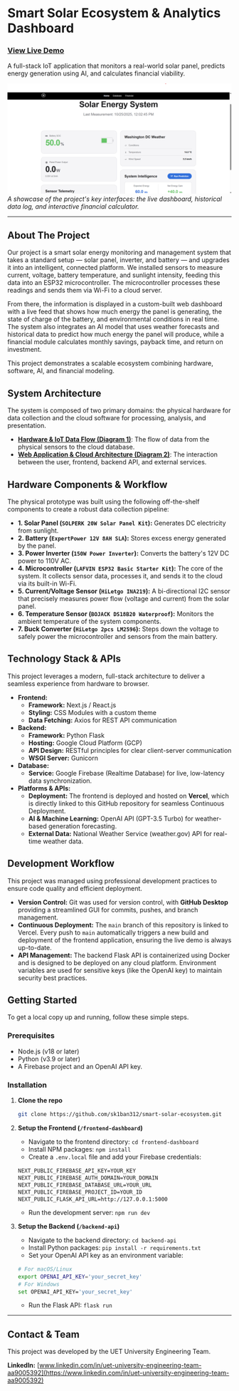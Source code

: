 # Smart Solar Ecosystem & Analytics Dashboard

### [View Live Demo](https://smart-solar-ecosystem.vercel.app/)

A full-stack IoT application that monitors a real-world solar panel, predicts energy generation using AI, and calculates financial viability.

![Project Showcase](https://github.com/sk1ban312/smart-solar-ecosystem/raw/4dc03d75bd6b2709702faebef4b9f1937f8f9531/documentation/project-assets/Home%20page.png)
*A showcase of the project's key interfaces: the live dashboard, historical data log, and interactive financial calculator.*

---

## About The Project

Our project is a smart solar energy monitoring and management system that takes a standard setup — solar panel, inverter, and battery — and upgrades it into an intelligent, connected platform. We installed sensors to measure current, voltage, battery temperature, and sunlight intensity, feeding this data into an ESP32 microcontroller. The microcontroller processes these readings and sends them via Wi-Fi to a cloud server.

From there, the information is displayed in a custom-built web dashboard with a live feed that shows how much energy the panel is generating, the state of charge of the battery, and environmental conditions in real time. The system also integrates an AI model that uses weather forecasts and historical data to predict how much energy the panel will produce, while a financial module calculates monthly savings, payback time, and return on investment.

This project demonstrates a scalable ecosystem combining hardware, software, AI, and financial modeling.

## System Architecture

The system is composed of two primary domains: the physical hardware for data collection and the cloud software for processing, analysis, and presentation.

*   **[Hardware & IoT Data Flow (Diagram 1)](https://github.com/sk1ban312/smart-solar-ecosystem/blob/4dc03d75bd6b2709702faebef4b9f1937f8f9531/documentation/project-assets/Physical_components-Page-1.drawio%20(1).png)**: The flow of data from the physical sensors to the cloud database.
*   **[Web Application & Cloud Architecture (Diagram 2)](https://github.com/sk1ban312/smart-solar-ecosystem/blob/4dc03d75bd6b2709702faebef4b9f1937f8f9531/documentation/project-assets/Web%20and%20Cloud.drawio.pdf)**: The interaction between the user, frontend, backend API, and external services.

## Hardware Components & Workflow

The physical prototype was built using the following off-the-shelf components to create a robust data collection pipeline:

*   **1. Solar Panel (`SOLPERK 20W Solar Panel Kit`):** Generates DC electricity from sunlight.
*   **2. Battery (`ExpertPower 12V 8AH SLA`):** Stores excess energy generated by the panel.
*   **3. Power Inverter (`150W Power Inverter`):** Converts the battery's 12V DC power to 110V AC.
*   **4. Microcontroller (`LAFVIN ESP32 Basic Starter Kit`):** The core of the system. It collects sensor data, processes it, and sends it to the cloud via its built-in Wi-Fi.
*   **5. Current/Voltage Sensor (`HiLetgo INA219`):** A bi-directional I2C sensor that precisely measures power flow (voltage and current) from the solar panel.
*   **6. Temperature Sensor (`BOJACK DS18B20 Waterproof`):** Monitors the ambient temperature of the system components.
*   **7. Buck Converter (`HiLetgo 2pcs LM2596`):** Steps down the voltage to safely power the microcontroller and sensors from the main battery.

## Technology Stack & APIs

This project leverages a modern, full-stack architecture to deliver a seamless experience from hardware to browser.

*   **Frontend:**
    *   **Framework:** Next.js / React.js
    *   **Styling:** CSS Modules with a custom theme
    *   **Data Fetching:** Axios for REST API communication
*   **Backend:**
    *   **Framework:** Python Flask
    *   **Hosting:** Google Cloud Platform (GCP)
    *   **API Design:** RESTful principles for clear client-server communication
    *   **WSGI Server:** Gunicorn
*   **Database:**
    *   **Service:** Google Firebase (Realtime Database) for live, low-latency data synchronization.
*   **Platforms & APIs:**
    *   **Deployment:** The frontend is deployed and hosted on **Vercel**, which is directly linked to this GitHub repository for seamless Continuous Deployment.
    *   **AI & Machine Learning:** OpenAI API (GPT-3.5 Turbo) for weather-based generation forecasting.
    *   **External Data:** National Weather Service (weather.gov) API for real-time weather data.

## Development Workflow

This project was managed using professional development practices to ensure code quality and efficient deployment.

*   **Version Control:** Git was used for version control, with **GitHub Desktop** providing a streamlined GUI for commits, pushes, and branch management.
*   **Continuous Deployment:** The `main` branch of this repository is linked to Vercel. Every push to `main` automatically triggers a new build and deployment of the frontend application, ensuring the live demo is always up-to-date.
*   **API Management:** The backend Flask API is containerized using Docker and is designed to be deployed on any cloud platform. Environment variables are used for sensitive keys (like the OpenAI key) to maintain security best practices.

## Getting Started

To get a local copy up and running, follow these simple steps.

### Prerequisites

*   Node.js (v18 or later)
*   Python (v3.9 or later)
*   A Firebase project and an OpenAI API key.

### Installation

1.  **Clone the repo**
    ```sh
    git clone https://github.com/sk1ban312/smart-solar-ecosystem.git
    ```
2.  **Setup the Frontend (`/frontend-dashboard`)**
    *   Navigate to the frontend directory: `cd frontend-dashboard`
    *   Install NPM packages: `npm install`
    *   Create a `.env.local` file and add your Firebase credentials:
      ```
      NEXT_PUBLIC_FIREBASE_API_KEY=YOUR_KEY
      NEXT_PUBLIC_FIREBASE_AUTH_DOMAIN=YOUR_DOMAIN
      NEXT_PUBLIC_FIREBASE_DATABASE_URL=YOUR_URL
      NEXT_PUBLIC_FIREBASE_PROJECT_ID=YOUR_ID
      NEXT_PUBLIC_FLASK_API_URL=http://127.0.0.1:5000
      ```
    *   Run the development server: `npm run dev`

3.  **Setup the Backend (`/backend-api`)**
    *   Navigate to the backend directory: `cd backend-api`
    *   Install Python packages: `pip install -r requirements.txt`
    *   Set your OpenAI API key as an environment variable:
      ```sh
      # For macOS/Linux
      export OPENAI_API_KEY='your_secret_key'
      # For Windows
      set OPENAI_API_KEY='your_secret_key'
      ```
    *   Run the Flask API: `flask run`

---

## Contact & Team

This project was developed by the UET University Engineering Team.

**LinkedIn:** [www.linkedin.com/in/uet-university-engineering-team-aa9005392](https://www.linkedin.com/in/uet-university-engineering-team-aa9005392)
